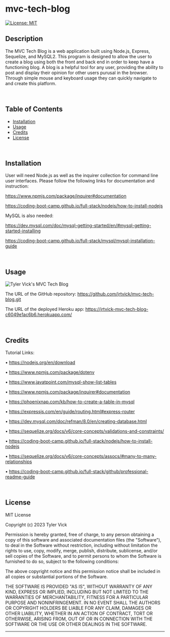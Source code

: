 # mvc-tech-blog

[![License: MIT](https://img.shields.io/badge/License-MIT-yellow.svg)](https://opensource.org/licenses/MIT)

## Description

The MVC Tech Blog is a web application built using Node.js, Express, Sequelize, and MySQL2. This program is designed to allow the user to create a blog using both the front and back end in order to keep have a functioning blog. A blog is a helpful tool for any user, providing the ability to post and display their opinion for other users purusal in the browser. Through simple mouse and keyboard usage they can quickly navigate to and create this platform.

<br>

## Table of Contents
  - [Installation](#installation)
  - [Usage](#usage)
  - [Credits](#credits)
  - [License](#license)

<br>

## Installation

User will need Node.js as well as the inquirer collection for command line user interfaces. Please follow the following links for documentation and instruction:

https://www.npmjs.com/package/inquirer#documentation

https://coding-boot-camp.github.io/full-stack/nodejs/how-to-install-nodejs

MySQL is also needed:

https://dev.mysql.com/doc/mysql-getting-started/en/#mysql-getting-started-installing

https://coding-boot-camp.github.io/full-stack/mysql/mysql-installation-guide

<br>
 
 
## Usage

![Tyler Vick's MVC Tech Blog](./assets/)

The URL of the GitHub repository: https://github.com/jrtvick/mvc-tech-blog.git

The URL of the deployed Heroku app: https://jrtvick-mvc-tech-blog-c6049e1ac6b6.herokuapp.com/

<br>

## Credits

Tutorial Links:

• https://nodejs.org/en/download

• https://www.npmjs.com/package/dotenv

• https://www.javatpoint.com/mysql-show-list-tables

• https://www.npmjs.com/package/inquirer#documentation

• https://phoenixnap.com/kb/how-to-create-a-table-in-mysql

• https://expressjs.com/en/guide/routing.html#express-router

• https://dev.mysql.com/doc/refman/8.0/en/creating-database.html

• https://sequelize.org/docs/v6/core-concepts/validations-and-constraints/

• https://coding-boot-camp.github.io/full-stack/nodejs/how-to-install-nodejs

• https://sequelize.org/docs/v6/core-concepts/assocs/#many-to-many-relationships

• https://coding-boot-camp.github.io/full-stack/github/professional-readme-guide

<br>

## License

MIT License

Copyright (c) 2023 Tyler Vick

Permission is hereby granted, free of charge, to any person obtaining a copy
of this software and associated documentation files (the "Software"), to deal
in the Software without restriction, including without limitation the rights
to use, copy, modify, merge, publish, distribute, sublicense, and/or sell
copies of the Software, and to permit persons to whom the Software is
furnished to do so, subject to the following conditions:

The above copyright notice and this permission notice shall be included in all
copies or substantial portions of the Software.

THE SOFTWARE IS PROVIDED "AS IS", WITHOUT WARRANTY OF ANY KIND, EXPRESS OR
IMPLIED, INCLUDING BUT NOT LIMITED TO THE WARRANTIES OF MERCHANTABILITY,
FITNESS FOR A PARTICULAR PURPOSE AND NONINFRINGEMENT. IN NO EVENT SHALL THE
AUTHORS OR COPYRIGHT HOLDERS BE LIABLE FOR ANY CLAIM, DAMAGES OR OTHER
LIABILITY, WHETHER IN AN ACTION OF CONTRACT, TORT OR OTHERWISE, ARISING FROM,
OUT OF OR IN CONNECTION WITH THE SOFTWARE OR THE USE OR OTHER DEALINGS IN THE
SOFTWARE.

---

